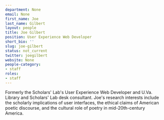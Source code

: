 ```yaml
---
department: None
email: None
first_name: Joe
last_name: Gilbert
layout: people
title: Joe Gilbert
position: User Experience Web Developer
short_bio: ''
slug: joe-gilbert
status: not_current
twitter: joegilbert
website: None
people-category:
- staff
roles:
- staff
---
```


Formerly the Scholars' Lab's User Experience Web Developer and U.Va. Library and Scholars' Lab desk consultant. Joe's research interests include the scholarly implications of user interfaces, the ethical claims of American poetic discourse, and the cultural role of poetry in mid-20th-century America.
